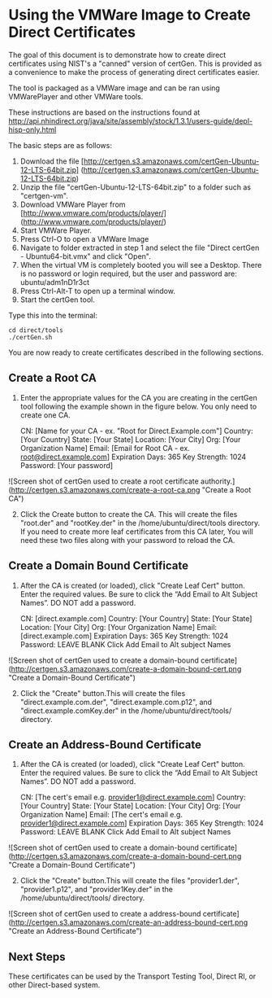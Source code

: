 Using the VMWare Image to Create Direct Certificates
====================================================

The goal of this document is to demonstrate how to create direct certificates
using NIST's a "canned" version of certGen. This is provided as a convenience to
make the process of generating direct certificates easier.

The tool is packaged as a VMWare image and can be ran using VMWarePlayer and
other VMWare tools.

These instructions are based on the instructions found at
http://api.nhindirect.org/java/site/assembly/stock/1.3.1/users-guide/depl-hisp-only.html

The basic steps are as follows:

1. Download the file [http://certgen.s3.amazonaws.com/certGen-Ubuntu-12-LTS-64bit.zip]
(http://certgen.s3.amazonaws.com/certGen-Ubuntu-12-LTS-64bit.zip)
1. Unzip the file "certGen-Ubuntu-12-LTS-64bit.zip" to a folder such as "certgen-vm".
2. Download VMWare Player from [http://www.vmware.com/products/player/]
(http://www.vmware.com/products/player/)
3. Start VMWare Player.
4. Press Ctrl-O to open a VMWare Image
5. Navigate to folder extracted in step 1 and select the file
"Direct certGen - Ubuntu64-bit.vmx" and click "Open".
6. When the virtual VM is completely booted you will see a Desktop.
There is no password or login required, but the user and password are:
ubuntu/adm1nD1r3ct
7. Press Ctrl-Alt-T to open up a terminal window.
8. Start the certGen tool.

Type this into the terminal:

    cd direct/tools
    ./certGen.sh


You are now ready to create certificates described in the following sections.


Create a Root CA
----------------

1. Enter the appropriate values for the CA you are creating in the certGen tool
following the example shown in the figure below. You only need to create one CA.


    CN:                 [Name for your CA - ex. "Root for Direct.Example.com"]
    Country:            [Your Country]
    State:              [Your State]
    Location:           [Your City]
    Org:                [Your Organization Name]
    Email:              [Email for Root CA - ex. root@direct.example.com]
    Expiration Days:    365
    Key Strength:       1024
    Password:           [Your password]

![Screen shot of certGen used to create a root certificate authority.]
(http://certgen.s3.amazonaws.com/create-a-root-ca.png
"Create a Root CA")


2. Click the Create button to create the CA. This will create the files
"root.der" and "rootKey.der" in the /home/ubuntu/direct/tools directory.
If you need to create more leaf certificates from this CA later, You will need
these two files along with your password to reload the CA.



Create a Domain Bound Certificate
--------------------------------

1. After the CA is created (or loaded), click "Create Leaf Cert" button. Enter
the required values. Be sure to click the “Add Email to Alt Subject Names”.
DO NOT add a password. 

    CN:                 [direct.example.com]
    Country:            [Your Country]
    State:              [Your State]
    Location:           [Your City]
    Org:                [Your Organization Name]
    Email:              [direct.example.com]
    Expiration Days:    365
    Key Strength:       1024
    Password:           LEAVE BLANK
    Click Add Email to Alt subject Names


![Screen shot of certGen used to create a domain-bound certificate]
(http://certgen.s3.amazonaws.com/create-a-domain-bound-cert.png
"Create a Domain-Bound Certificate")


2. Click the "Create" button.This will create the files "direct.example.com.der",
"direct.example.com.p12", and "direct.example.comKey.der" in the
/home/ubuntu/direct/tools/ directory.


Create an Address-Bound Certificate
-----------------------------------


1. After the CA is created (or loaded), click "Create Leaf Cert" button. Enter
the required values. Be sure to click the “Add Email to Alt Subject Names”.
DO NOT add a password. 

    CN:                 [The cert's email e.g. provider1@direct.example.com]
    Country:            [Your Country]
    State:              [Your State]
    Location:           [Your City]
    Org:                [Your Organization Name]
    Email:              [The cert's email e.g. provider1@direct.example.com]
    Expiration Days:    365
    Key Strength:       1024
    Password:           LEAVE BLANK
    Click Add Email to Alt subject Names


![Screen shot of certGen used to create a domain-bound certificate]
(http://certgen.s3.amazonaws.com/create-a-domain-bound-cert.png
"Create a Domain-Bound Certificate")


2. Click the "Create" button.This will create the files "provider1.der",
"provider1.p12", and "provider1Key.der" in the /home/ubuntu/direct/tools/
directory.



![Screen shot of certGen used to create a address-bound certificate]
(http://certgen.s3.amazonaws.com/create-an-address-bound-cert.png
"Create an Address-Bound Certificate")


Next Steps
----------

These certificates can be used by the Transport Testing Tool, Direct RI, or
other Direct-based system.

